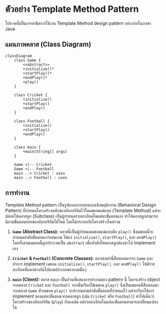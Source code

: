# ตัวอย่าง Template Method Pattern

โปรเจคนี้เป็นการสาธิตการใช้งาน Template Method design pattern อย่างง่ายในภาษา Java

## แผนภาพคลาส (Class Diagram)

```mermaid
classDiagram
    class Game {
        <<abstract>>
        +initialize()*
        +startPlay()*
        +endPlay()*
        +play()
    }

    class Cricket {
        +initialize()
        +startPlay()
        +endPlay()
    }

    class Football {
        +initialize()
        +startPlay()
        +endPlay()
    }

    class main {
        +main(String[] args)
    }

    Game <|-- Cricket
    Game <|-- Football
    main ..> Cricket : uses
    main ..> Football : uses
```

## การทำงาน

Template Method pattern เป็นรูปแบบการออกแบบเชิงพฤติกรรม (Behavioral Design Pattern) ที่กำหนดโครงสร้างหลักของอัลกอริทึมไว้ในเมธอดแม่แบบ (Template Method) แต่จะปล่อยให้คลาสลูก (Subclass) เป็นผู้กำหนดรายละเอียดในแต่ละขั้นตอนเอง ทำให้คลาสลูกสามารถนิยามขั้นตอนย่อยของอัลกอริทึมได้ใหม่ โดยไม่กระทบกับโครงสร้างโดยรวม

1.  **`Game` (Abstract Class):** คลาสนี้เป็นผู้กำหนดเมธอดแม่แบบคือ `play()` ซึ่งเมธอดนี้จะกำหนดลำดับขั้นตอนการเล่นเกม ได้แก่ `initialize()`, `startPlay()`, และ `endPlay()` โดยทั้งสามเมธอดนี้ถูกประกาศเป็น `abstract` เพื่อบังคับให้คลาสลูกต้องนำไป implement เอง

2.  **`Cricket` & `Football` (Concrete Classes):** คลาสเหล่านี้สืบทอดมาจาก `Game` และทำการ implement เมธอด `initialize()`, `startPlay()`, และ `endPlay()` ให้มีรายละเอียดที่แตกต่างกันไปตามประเภทของเกมนั้นๆ

3.  **`main` (Client):** คลาส `main` เป็นส่วนที่แสดงการทำงานของ pattern นี้ โดยจะสร้าง object จากคลาส `Cricket` และ `Football` จากนั้นเรียกใช้เมธอด `play()` ซึ่งเป็นเมธอดที่สืบทอดมาจากคลาส `Game` ตัวเมธอด `play()` จะทำงานตามลำดับขั้นตอนที่กำหนดไว้ แต่จะเรียกใช้การ implement ของแต่ละขั้นตอนจากคลาสลูก (เช่น `Cricket` หรือ `Football`) ทำให้เห็นว่าโครงสร้างของอัลกอริทึม (`play`) ยังคงเดิม แต่รายละเอียดในแต่ละขั้นตอนสามารถเปลี่ยนแปลงได้
